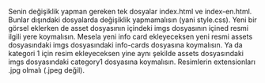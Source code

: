 Senin değişiklik yapman gereken tek dosyalar index.html ve index-en.html. Bunlar dışındaki dosyalarda değişiklik yapmamalısın (yani style.css). Yeni bir görsel eklerken de asset dosyasının içindeki imgs dosyasının içined resmi ilgili yere koymalısın. Mesela yeni info card ekleyeceksen yeni resmi assets dosyasındaki imgs dosyasındaki info-cards dosyasına koymalısın. Ya da kategori 1 için resim ekleyeceksen yine aynı şekilde assets dosyasındaki imgs dosyasındaki category1 dosyasına koymalısın. Resimlerin extensionları .jpg olmalı (.jpeg değil).

